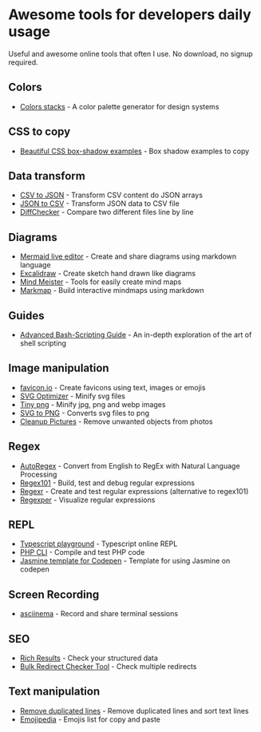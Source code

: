 # Awesome tools for developers daily usage

Useful and awesome online tools that often I use. 
No download, no signup required.

## Colors
* [Colors stacks](https://lokeshdhakar.com/projects/color-stacks/) - A color palette generator for design systems

## CSS to copy
* [Beautiful CSS box-shadow examples](https://getcssscan.com/css-box-shadow-examples) - Box shadow examples to copy

## Data transform
* [CSV to JSON](https://csvjson.com/) - Transform CSV content do JSON arrays
* [JSON to CSV](https://csvjson.com/json2csv) - Transform JSON data to CSV file
* [DiffChecker](https://www.diffchecker.com/) - Compare two different files line by line

## Diagrams
* [Mermaid live editor](https://mermaid-js.github.io/mermaid-live-editor/edit) - Create and share diagrams using markdown language
* [Excalidraw](https://excalidraw.com/) - Create sketch hand drawn like diagrams
* [Mind Meister](https://www.mindmeister.com/) - Tools for easily create mind maps 
* [Markmap](https://markmap.js.org/repl) - Build interactive mindmaps using markdown

## Guides
* [Advanced Bash-Scripting Guide](https://tldp.org/LDP/abs/html/) - An in-depth exploration of the art of shell scripting

## Image manipulation
* [favicon.io](https://favicon.io/) - Create favicons using text, images or emojis
* [SVG Optimizer](https://svgoptimizer.com/) - Minify svg files
* [Tiny png](https://tinypng.com/) - Minify jpg, png and webp images
* [SVG to PNG](https://svgtopng.com/) - Converts svg files to png
* [Cleanup Pictures](https://cleanup.pictures/) - Remove unwanted objects from photos

## Regex
* [AutoRegex](https://www.autoregex.xyz/) - Convert from English to RegEx with Natural Language Processing
* [Regex101](https://regex101.com/) - Build, test and debug regular expressions
* [Regexr](https://regexr.com/) - Create and test regular expressions (alternative to regex101)
* [Regexper](https://regexper.com/) - Visualize regular expressions

## REPL
* [Typescript playground](https://www.typescriptlang.org/play) - Typescript online REPL
* [PHP CLI](https://replit.com/languages/php_cli) - Compile and test PHP code
* [Jasmine template for Codepen](https://codepen.io/teles/pen/aKrBrg) - Template for using Jasmine on codepen

## Screen Recording
* [asciinema](https://asciinema.org/) - Record and share terminal sessions

## SEO
* [Rich Results](https://search.google.com/test/rich-results) - Check your structured data
* [Bulk Redirect Checker Tool](https://www.redirect-checker.org/bulk-redirect-checker.php) - Check multiple redirects

## Text manipulation
* [Remove duplicated lines](https://www.textfixer.com/tools/remove-duplicate-lines.php) - Remove duplicated lines and sort text lines
* [Emojipedia](https://emojipedia.org/) - Emojis list for copy and paste
